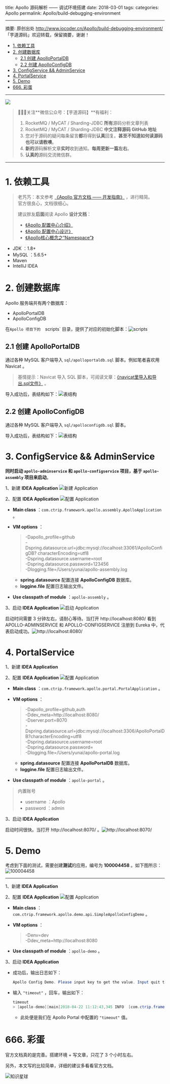 title: Apollo 源码解析 —— 调试环境搭建
date: 2018-03-01
tags:
categories: Apollo
permalink: Apollo/build-debugging-environment

---

摘要: 原创出处 http://www.iocoder.cn/Apollo/build-debugging-environment/ 「芋道源码」欢迎转载，保留摘要，谢谢！

- [1. 依赖工具](http://www.iocoder.cn/Apollo/build-debugging-environment/)
- [2. 创建数据库](http://www.iocoder.cn/Apollo/build-debugging-environment/)
  - [2.1 创建 ApolloPortalDB](http://www.iocoder.cn/Apollo/build-debugging-environment/)
  - [2.2 创建 ApolloConfigDB](http://www.iocoder.cn/Apollo/build-debugging-environment/)
- [3. ConfigService && AdminService](http://www.iocoder.cn/Apollo/build-debugging-environment/)
- [4. PortalService](http://www.iocoder.cn/Apollo/build-debugging-environment/)
- [5. Demo](http://www.iocoder.cn/Apollo/build-debugging-environment/)
- [666. 彩蛋](http://www.iocoder.cn/Apollo/build-debugging-environment/)

-------

![](http://www.iocoder.cn/images/common/wechat_mp_2018_05_18.jpg)

> 🙂🙂🙂关注**微信公众号：【芋道源码】**有福利：  
> 1. RocketMQ / MyCAT / Sharding-JDBC **所有**源码分析文章列表  
> 2. RocketMQ / MyCAT / Sharding-JDBC **中文注释源码 GitHub 地址**  
> 3. 您对于源码的疑问每条留言**都**将得到**认真**回复。**甚至不知道如何读源码也可以请教噢**。  
> 4. **新的**源码解析文章**实时**收到通知。**每周更新一篇左右**。  
> 5. **认真的**源码交流微信群。

-------

# 1. 依赖工具

> 老艿艿：本文参考 [《Apollo 官方文档 —— 开发指南》](https://github.com/ctripcorp/apollo/wiki/Apollo%E5%BC%80%E5%8F%91%E6%8C%87%E5%8D%97) ，进行精简。  
> 官方很良心，文档很细心。
> 
> 建议胖友**后面**阅读 Apollo **设计文档**：
> 
> * [《Apollo 配置中心介绍》](https://github.com/ctripcorp/apollo/wiki/Apollo%E9%85%8D%E7%BD%AE%E4%B8%AD%E5%BF%83%E4%BB%8B%E7%BB%8D)
> * [《Apollo 配置中心设计》](https://github.com/ctripcorp/apollo/wiki/Apollo%E9%85%8D%E7%BD%AE%E4%B8%AD%E5%BF%83%E8%AE%BE%E8%AE%A1)
> * [《Apollo核心概念之“Namespace”》](https://github.com/ctripcorp/apollo/wiki/Apollo%E6%A0%B8%E5%BF%83%E6%A6%82%E5%BF%B5%E4%B9%8B%E2%80%9CNamespace%E2%80%9D)

* JDK ：1.8+
* MySQL ：5.6.5+
* Maven
* IntelliJ IDEA

# 2. 创建数据库

Apollo 服务端共有两个数据库：

* ApolloPortalDB
* ApolloConfigDB

在`Apollo 项目下的  `scripts` 目录，提供了对应的初始化脚本：![scripts](http://www.iocoder.cn/images/Apollo/2018_03_01/01.png)

## 2.1 创建 ApolloPortalDB

通过各种 MySQL 客户端导入 `sql/apolloportaldb.sql` 脚本。例如笔者喜欢用 Navicat 。

> 基情提示：Navicat 导入 SQL 脚本，可阅读文章：[《navicat里导入和导出.sql文件》](https://blog.csdn.net/longshenlmj/article/details/17379217) 。

导入成功后，表结构如下：![表结构](http://www.iocoder.cn/images/Apollo/2018_03_01/02.png)

## 2.2 创建 ApolloConfigDB

通过各种 MySQL 客户端导入 `sql/apolloconfigdb.sql` 脚本。

导入成功后，表结构如下：![表结构](http://www.iocoder.cn/images/Apollo/2018_03_01/03.png)

# 3. ConfigService && AdminService

**同时启动 `apollo-adminservice` 和 `apollo-configservice` 项目，基于 `apollo-assembly` 项目来启动**。

1、新建 **IDEA Application** ![新建 Application](http://www.iocoder.cn/images/Apollo/2018_03_01/04.png)

2、配置 **IDEA Application** ![配置 Application](http://www.iocoder.cn/images/Apollo/2018_03_01/05.png)

* **Main class** ：`com.ctrip.framework.apollo.assembly.ApolloApplication` 。
* **VM options** ：

    > -Dapollo_profile=github  
    > -Dspring.datasource.url=jdbc:mysql://localhost:33061/ApolloConfigDB?  characterEncoding=utf8  
    > -Dspring.datasource.username=root  
    > -Dspring.datasource.password=123456  
    > -Dlogging.file=/Users/yunai/apollo-assembly.log  

    * **spring.datasource**  配置连接 **ApolloConfigDB** 数据库。
    * **loggine.file** 配置日志输出文件。

* **Use classpath of  module** ：`apollo-assembly` 。

3、启动 **IDEA Application** ![启动 Application](http://www.iocoder.cn/images/Apollo/2018_03_01/06.png)

启动时间需要 3 分钟左右，请耐心等待。当打开 http://localhost:8080/ 看到 APOLLO-ADMINSERVICE 和 APOLLO-CONFIGSERVICE 注册到 Eureka 中，代表启动成功。![http://localhost:8080/](http://www.iocoder.cn/images/Apollo/2018_03_01/07.png)

# 4. PortalService

1、新建 **IDEA Application**

2、配置 **IDEA Application** ![配置 Application](http://www.iocoder.cn/images/Apollo/2018_03_01/08.png)

* **Main class** ：`com.ctrip.framework.apollo.portal.PortalApplication` 。
* **VM options** ：

    > -Dapollo_profile=github,auth  
    > -Ddev_meta=http://localhost:8080/  
    > -Dserver.port=8070  
    > -Dspring.datasource.url=jdbc:mysql://localhost:3306/ApolloPortalDB?characterEncoding=utf8  
    > -Dspring.datasource.username=root  
    > -Dspring.datasource.password=  
    > -Dlogging.file=/Users/yunai/apollo-portal.log 

    * **spring.datasource**  配置连接 **ApolloPortalDB** 数据库。
    * **loggine.file** 配置日志输出文件。

* **Use classpath of  module** ：`apollo-portal` 。

> 内置账号
>
> * username ：Apollo
> * password ：admin

3、启动 **IDEA Application** 

启动时间很快。当打开 http://localhost:8070/ 。![http://localhost:8070/](http://www.iocoder.cn/images/Apollo/2018_03_01/09.png)

# 5. Demo

考虑到下面的测试，需要创建**测试**的应用，编号为 **100004458** 。如下图所示：![100004458](http://www.iocoder.cn/images/Apollo/2018_03_01/10.png)

-------

1、新建 **IDEA Application**

2、配置 **IDEA Application** ![配置 Application](http://www.iocoder.cn/images/Apollo/2018_03_01/11.png)

* **Main class** ：`com.ctrip.framework.apollo.demo.api.SimpleApolloConfigDemo` 。
* **VM options** ：

    > -Denv=dev  
    > -Ddev_meta=http://localhost:8080

* **Use classpath of  module** ：`apollo-demo` 。

3、启动 **IDEA Application**

* 成功后，输出日志如下：

    ```Java
    Apollo Config Demo. Please input key to get the value. Input quit to exit.
    ```

* 输入 `"timeout"` ，回车，输出如下：

    ```Java
    timeout
    > [apollo-demo][main]2018-04-22 11:12:43,345 INFO  [com.ctrip.framework.apollo.demo.api.SimpleApolloConfigDemo] Loading key : timeout with value: 6666
    ```  
    
    * 此处便是我们在 Apollo Portal  中配置的 `"timeout"` 值。

# 666. 彩蛋

官方文档真的是完善。搭建环境 + 写文章，只花了 3 个小时左右。

另外，本文写的比较简单，详细的建议多看看官方文档。

![知识星球](http://www.iocoder.cn/images/Architecture/2017_12_29/01.png)

